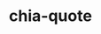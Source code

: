 ﻿---
title: chia-quote
text: 'Η τεχνολογία αλλάζει την ποιότητα της ζωής. Δεν μπορεί όμως να αντικαταστήσει την ανθρώπινη ευφυία.'
person: Dr. T.P. Chia
layout: quote
header: no
show_meta: false
categories:
  - quotes
tags:
  - method
  - DrTPChia
---